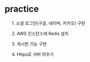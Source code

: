 # practice
<ol>1. 소셜 로그인(구글, 네이버, 카카오) 구현</ol>
<ol>2. AWS 인스턴스에 Redis 설치 </ol> 
<ol>3. 게시판 기능 구현</ol>
<ol>4. Https로 서버 띄우기</ol>
